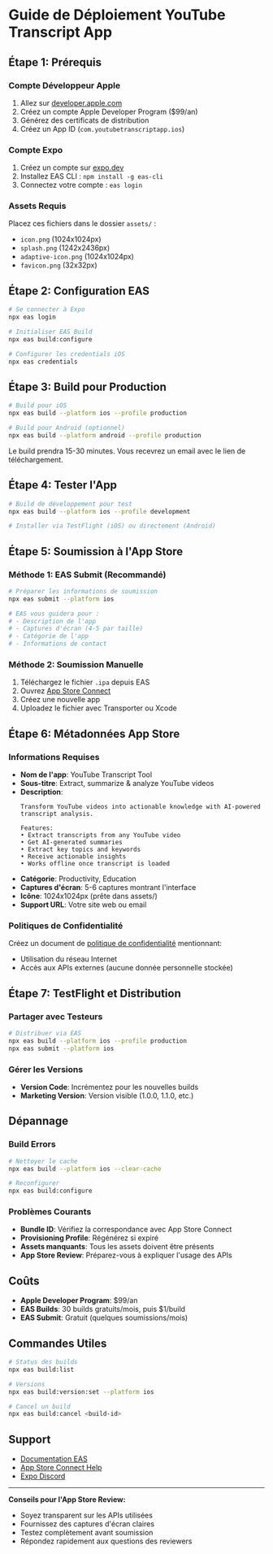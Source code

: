 # Guide de Déploiement YouTube Transcript App

## Étape 1: Prérequis

### Compte Développeur Apple
1. Allez sur [developer.apple.com](https://developer.apple.com)
2. Créez un compte Apple Developer Program ($99/an)
3. Générez des certificats de distribution
4. Créez un App ID (`com.youtubetranscriptapp.ios`)

### Compte Expo
1. Créez un compte sur [expo.dev](https://expo.dev)
2. Installez EAS CLI : `npm install -g eas-cli`
3. Connectez votre compte : `eas login`

### Assets Requis
Placez ces fichiers dans le dossier `assets/` :
- `icon.png` (1024x1024px)
- `splash.png` (1242x2436px)
- `adaptive-icon.png` (1024x1024px)
- `favicon.png` (32x32px)

## Étape 2: Configuration EAS

```bash
# Se connecter à Expo
npx eas login

# Initialiser EAS Build
npx eas build:configure

# Configurer les credentials iOS
npx eas credentials
```

## Étape 3: Build pour Production

```bash
# Build pour iOS
npx eas build --platform ios --profile production

# Build pour Android (optionnel)
npx eas build --platform android --profile production
```

Le build prendra 15-30 minutes. Vous recevrez un email avec le lien de téléchargement.

## Étape 4: Tester l'App

```bash
# Build de développement pour test
npx eas build --platform ios --profile development

# Installer via TestFlight (iOS) ou directement (Android)
```

## Étape 5: Soumission à l'App Store

### Méthode 1: EAS Submit (Recommandé)

```bash
# Préparer les informations de soumission
npx eas submit --platform ios

# EAS vous guidera pour :
# - Description de l'app
# - Captures d'écran (4-5 par taille)
# - Catégorie de l'app
# - Informations de contact
```

### Méthode 2: Soumission Manuelle
1. Téléchargez le fichier `.ipa` depuis EAS
2. Ouvrez [App Store Connect](https://appstoreconnect.apple.com)
3. Créez une nouvelle app
4. Uploadez le fichier avec Transporter ou Xcode

## Étape 6: Métadonnées App Store

### Informations Requises
- **Nom de l'app**: YouTube Transcript Tool
- **Sous-titre**: Extract, summarize & analyze YouTube videos
- **Description**:
  ```
  Transform YouTube videos into actionable knowledge with AI-powered transcript analysis.

  Features:
  • Extract transcripts from any YouTube video
  • Get AI-generated summaries
  • Extract key topics and keywords
  • Receive actionable insights
  • Works offline once transcript is loaded
  ```
- **Catégorie**: Productivity, Education
- **Captures d'écran**: 5-6 captures montrant l'interface
- **Icône**: 1024x1024px (prête dans assets/)
- **Support URL**: Votre site web ou email

### Politiques de Confidentialité
Créez un document de [politique de confidentialité](https://app-privacy-policy-generator.firebaseapp.com/) mentionnant:
- Utilisation du réseau Internet
- Accès aux APIs externes (aucune donnée personnelle stockée)

## Étape 7: TestFlight et Distribution

### Partager avec Testeurs
```bash
# Distribuer via EAS
npx eas build --platform ios --profile production
npx eas submit --platform ios
```

### Gérer les Versions
- **Version Code**: Incrémentez pour les nouvelles builds
- **Marketing Version**: Version visible (1.0.0, 1.1.0, etc.)

## Dépannage

### Build Errors
```bash
# Nettoyer le cache
npx eas build --platform ios --clear-cache

# Reconfigurer
npx eas build:configure
```

### Problèmes Courants
- **Bundle ID**: Vérifiez la correspondance avec App Store Connect
- **Provisioning Profile**: Régénérez si expiré
- **Assets manquants**: Tous les assets doivent être présents
- **App Store Review**: Préparez-vous à expliquer l'usage des APIs

## Coûts
- **Apple Developer Program**: $99/an
- **EAS Builds**: 30 builds gratuits/mois, puis $1/build
- **EAS Submit**: Gratuit (quelques soumissions/mois)

## Commandes Utiles
```bash
# Status des builds
npx eas build:list

# Versions
npx eas build:version:set --platform ios

# Cancel un build
npx eas build:cancel <build-id>
```

## Support
- [Documentation EAS](https://docs.expo.dev/eas/)
- [App Store Connect Help](https://help.apple.com/app-store-connect/)
- [Expo Discord](https://chat.expo.dev/)

---

**Conseils pour l'App Store Review:**
- Soyez transparent sur les APIs utilisées
- Fournissez des captures d'écran claires
- Testez complètement avant soumission
- Répondez rapidement aux questions des reviewers
